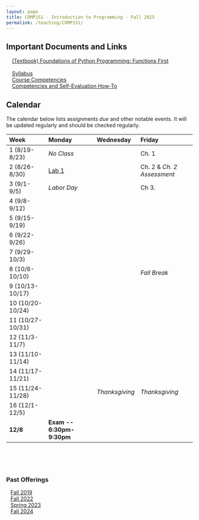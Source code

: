 ```yaml
---
layout: page
title: COMP151 - Introduction to Programming - Fall 2025
permalink: /teaching/COMP151/
---
```


## Important Documents and Links 

&nbsp;&nbsp;&nbsp; [(Textbook) Foundations of Python Programming: Functions First](https://runestone.academy/ns/books/published/mc_comp151_foppff_fa25/fopp-ff-3.html) <br><br>
&nbsp;&nbsp;&nbsp; [Syllabus](/teaching/COMP151/fa25/comp151-syllabus.pdf)<br>
&nbsp;&nbsp;&nbsp; [Course Competencies](/teaching/COMP151/fa25/COMP151-Competencies.pdf)<br>
&nbsp;&nbsp;&nbsp; [Competencies and Self-Evaluation How-To](/teaching/ungrading/howto-portfolio) 

## Calendar

The calendar below lists assignments *due* and other notable events.  It will be updated regularly and should be checked regularly. 

| Week | Monday | Wednesday | Friday |
| :-- | :-- | :-- | :-- |
| 1 (8/19-8/23)|  *No Class*   |     | Ch. 1  | 
| 2 (8/26-8/30)| [Lab 1](/teaching/comp151/fa25/labs/lab1)    |     |  Ch. 2 & *Ch. 2 Assessment*  | 
| 3 (9/1-9/5)| *Labor Day* |   | Ch 3.  |     
| 4 (9/8-9/12)| | | |    
| 5 (9/15-9/19)| | | |      
| 6 (9/22-9/26)|  | | |     
| 7 (9/29-10/3)|  | | |      
| 8 (10/6-10/10)|  | | *Fall Break* | 
| 9 (10/13-10/17)|  | | | 
| 10 (10/20-10/24)|  | | |
| 11 (10/27-10/31)|  | | | 
| 12 (11/3-11/7)|  |  |     | 
| 13 (11/10-11/14)|  | | | 
| 14 (11/17-11/21)|  | | | 
| 15 (11/24-11/28) | | *Thanksgiving* | *Thanksgiving* | 
| 16 (12/1-12/5)|  | | |
| **12/8** | **Exam -- 6:30pm-9:30pm**   | | |

<br><br><br>


### Past Offerings

&nbsp;&nbsp;&nbsp;[Fall 2019](/teaching/COMP151/fa19/) <br>
&nbsp;&nbsp;&nbsp;[Fall 2022](/teaching/COMP151/fa22/) <br>
&nbsp;&nbsp;&nbsp;[Spring 2023](/teaching/COMP151/sp23/) <br>
&nbsp;&nbsp;&nbsp;[Fall 2024](/teaching/COMP151/fa24/) 
